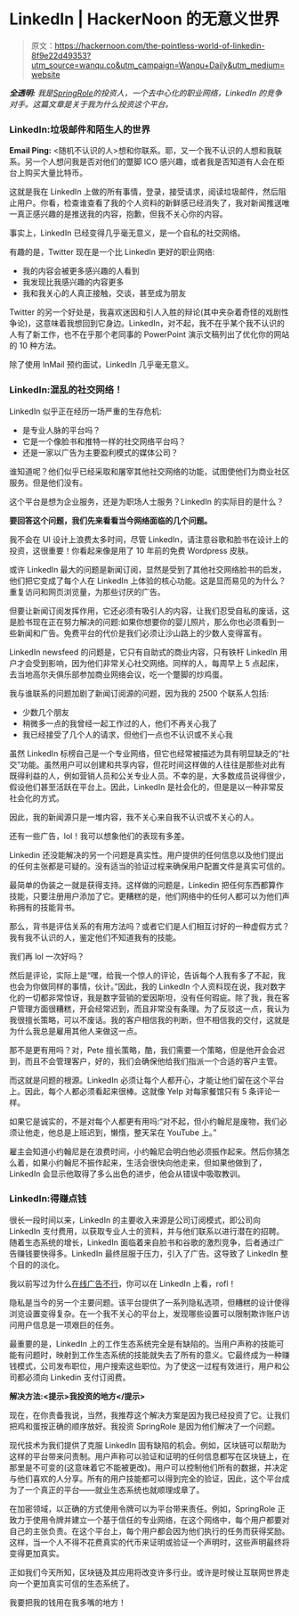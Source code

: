 # LinkedIn | HackerNoon 的无意义世界

> 原文：<https://hackernoon.com/the-pointless-world-of-linkedin-8f9e22d49353?utm_source=wanqu.co&utm_campaign=Wanqu+Daily&utm_medium=website>

***全透明:*** *我是*[*SpringRole*](https://springrole.com/?ref=hackernoon.com)*的投资人，一个去中心化的职业网络，LinkedIn 的竞争对手。这篇文章是关于我为什么投资这个平台。*

### LinkedIn:垃圾邮件和陌生人的世界

**Email Ping:** <随机不认识的人>想和你联系。耶，又一个我不认识的人想和我联系。另一个人想问我是否对他们的蹩脚 ICO 感兴趣，或者我是否知道有人会在柜台上购买大量比特币。

这就是我在 LinkedIn 上做的所有事情，登录，接受请求，阅读垃圾邮件，然后阻止用户。你看，检查谁查看了我的个人资料的新鲜感已经消失了，我对新闻推送唯一真正感兴趣的是推送我的内容，抱歉，但我不关心你的内容。

事实上，LinkedIn 已经变得几乎毫无意义，是一个自私的社交网络。

有趣的是，Twitter 现在是一个比 LinkedIn 更好的职业网络:

*   我的内容会被更多感兴趣的人看到
*   我发现比我感兴趣的内容更多
*   我和我关心的人真正接触，交谈，甚至成为朋友

Twitter 的另一个好处是，我喜欢迷因和引人入胜的辩论(其中夹杂着奇怪的戏剧性争论)，这意味着我想回到它身边。LinkedIn，对不起，我不在乎某个我不认识的人有了新工作，也不在乎那个老同事的 PowerPoint 演示文稿列出了优化你的网站的 10 种方法。

除了使用 InMail 预约面试，LinkedIn 几乎毫无意义。

### LinkedIn:混乱的社交网络！

LinkedIn 似乎正在经历一场严重的生存危机:

*   是专业人脉的平台吗？
*   它是一个像脸书和推特一样的社交网络平台吗？
*   还是一家以广告为主要盈利模式的媒体公司？

谁知道呢？他们似乎已经采取和屠宰其他社交网络的功能，试图使他们为商业社区服务。但是他们没有。

这个平台是想为企业服务，还是为职场人士服务？LinkedIn 的实际目的是什么？

**要回答这个问题，我们先来看看当今网络面临的几个问题。**

我不会在 UI 设计上浪费太多时间，尽管 LinkedIn，请注意谷歌和脸书在设计上的投资，这很重要！你看起来像是用了 10 年前的免费 Wordpress 皮肤。

或许 LinkedIn 最大的问题是新闻订阅，显然是受到了其他社交网络<cough>脸书</cough>的启发，他们把它变成了每个人在 LinkedIn 上体验的核心功能。这是显而易见的为什么？重复访问和网页浏览量，为那些讨厌的广告。

但要让新闻订阅发挥作用，它还必须有吸引人的内容，让我们忍受自私的废话，这是脸书现在正在努力解决的问题:如果你想要你的婴儿照片，那么你也必须看到一些新闻和广告。免费平台的代价是我们必须让沙山路上的少数人变得富有。

LinkedIn newsfeed 的问题是，它只有自助式的商业内容，只有铁杆 LinkedIn 用户才会受到影响，因为他们非常关心社交网络。同样的人，每周早上 5 点起床，去当地高尔夫俱乐部参加商业网络会议，吃一个蹩脚的炒鸡蛋。

我与谁联系的问题加剧了新闻订阅源的问题，因为我的 2500 个联系人包括:

*   少数几个朋友
*   稍微多一点的我曾经一起工作过的人，他们不再关心我了
*   我已经接受了几个人的请求，但他们一点也不认识或不关心我

虽然 LinkedIn 标榜自己是一个专业网络，但它也经常被描述为具有明显缺乏的“社交”功能。虽然用户可以创建和共享内容，但花时间这样做的人往往是那些对此有既得利益的人，例如营销人员和公关专业人员。不幸的是，大多数成员说得很少，假设他们甚至活跃在平台上。因此，LinkedIn 是社会化的，但是是以一种非常反社会化的方式。

因此，我的新闻源只是一堆内容，我不关心来自我不认识或不关心的人。

还有一些广告，lol！我可以想象他们的表现有多差。

Linkedin 还没能解决的另一个问题是真实性。用户提供的任何信息以及他们提出的任何主张都是可疑的。没有适当的验证过程来确保用户配置文件是真实可信的。

最简单的伪装之一就是获得支持。这样做的问题是，Linkedin 把任何东西都算作技能，只要注册用户添加了它。更糟糕的是，他们网络中的任何人都可以为他们声称拥有的技能背书。

那么，背书是评估关系的有用方法吗？或者它们是人们相互讨好的一种虚假方式？我有我不认识的人，鉴定他们不知道我有的技能。

我们再 lol 一次好吗？

然后是评论，实际上是“嘿，给我一个惊人的评论，告诉每个人我有多了不起，我也会为你做同样的事情，伙计。”因此，我的 LinkedIn 个人资料现在说，我对数字化的一切都非常惊讶，我是数字营销的爱因斯坦，没有任何瑕疵。除了我，我在客户管理方面很糟糕，开会经常迟到，而且非常没有条理。为了反驳这一点，我认为我很擅长策略，可以不废话。我的客户相信我的判断，但不相信我的交付，这就是为什么我总是雇用其他人来做这一点。

那不是更有用吗？对，Pete 擅长策略，酷，我们需要一个策略，但是他开会会迟到，而且不会管理客户，好的，我们会确保他给我们指派一个合适的客户主管。

而这就是问题的根源。LinkedIn 必须让每个人都开心，才能让他们留在这个平台上。因此，每个人都必须看起来很棒。这就像 Yelp 对每家餐馆只有 5 条评论一样。

如果它是诚实的，不是对每个人都更有用吗:“对不起，但小约翰尼是废物，我们必须让他走，他总是上班迟到，懒惰，整天呆在 YouTube 上。”

雇主会知道小约翰尼是在浪费时间，小约翰尼会明白他必须振作起来。然后你猜怎么着，如果小约翰尼不振作起来，生活会很快向他走来，但如果他做到了，LinkedIn 会显示他取得了多么出色的进步，他会从错误中吸取教训。

### LinkedIn:得赚点钱

很长一段时间以来，LinkedIn 的主要收入来源是公司订阅模式，即公司向 LinkedIn 支付费用，以获取专业人士的资料，并与他们联系以进行潜在的招聘。随着生态系统的增长，LinkedIn 面临着来自脸书和谷歌的激烈竞争，后者通过广告赚钱要快得多。LinkedIn 最终屈服于压力，引入了广告。这导致了 LinkedIn 整个目的的淡化。

我以前写过为什么[在线广告不行](https://www.linkedin.com/pulse/online-advertising-does-work-peter-mccormack?ref=hackernoon.com)，你可以在 LinkedIn 上看，rofl！

隐私是当今的另一个主要问题。该平台提供了一系列隐私选项，但糟糕的设计使得浏览设置变得复杂。在一个我不关心的平台上，发现哪些设置可以限制欺诈账户访问用户信息是一项艰巨的任务。

最重要的是，LinkedIn 上的工作生态系统完全是有缺陷的。当用户声称的技能可能有问题时，映射到工作生态系统的技能就失去了所有的意义。它最终成为一种赚钱模式，公司发布职位，用户搜索这些职位。为了使这一过程有效进行，用户和公司都必须向 Linkedin 支付订阅费。

**解决方法:<提示>我投资的地方</提示>**

现在，在你责备我说，当然，我推荐这个解决方案是因为我已经投资了它。让我们把鸡和蛋按正确的顺序放好。我投资 SpringRole 是因为他们解决了一个问题。

现代技术为我们提供了克服 LinkedIn 固有缺陷的机会。例如，区块链可以帮助为这样的平台带来问责制。用户声称可以验证和证明的任何信息都写在区块链上，在那里是不可变的(这意味着它不能被更改)。用户可以控制他们所有的数据，并决定与他们喜欢的人分享。所有的用户技能都可以得到完全的验证，因此，这个平台成为了一个真正的平台——就业生态系统也就顺理成章了。

在加密领域，以正确的方式使用令牌可以为平台带来责任。例如，SpringRole 正致力于使用令牌并建立一个基于信任的专业网络，在这个网络中，每个用户都要对自己的主张负责。在这个平台上，每个用户都会因为他们执行的任务而获得奖励。这样，当一个人不得不花费真实的代币来证明或验证一个声明时，这些声明最终将变得更加真实。

正如我们今天所知，区块链及其应用将改变许多行业。或许是时候让互联网世界走向一个更加真实可信的生态系统了。

我要把我的钱用在我多嘴的地方！
